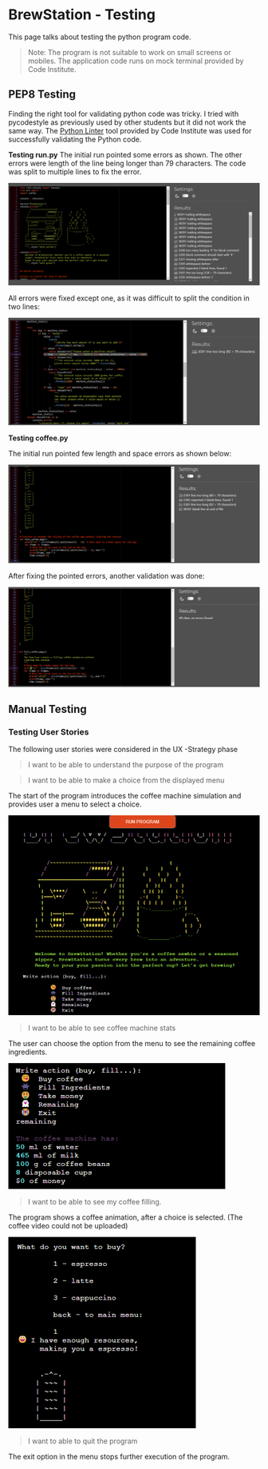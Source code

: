 # BrewStation - Testing
This page talks about testing the python program code.

> Note: The program is not suitable to work on small screens or mobiles. The application code runs on mock terminal provided by Code Institute.

## PEP8 Testing

Finding the right tool for validating python code was tricky. I tried with pycodestyle as previously used by other students but it did not work the same way. The [Python Linter](https://pep8ci.herokuapp.com/) tool provided by Code Institute was used for successfully validating the Python code.

__Testing run.py__
The initial run pointed some errors as shown. The other errors were length of the line being longer than 79 characters. The code was split to multiple lines to fix the error.

![python validation errors](/readme-content/pep8Errors.png)

All errors were fixed except one, as it was difficult to split the condition in two lines:

![successful python code validation](/readme-content/pep8noErrors.png)

__Testing coffee.py__

The initial run pointed few length and space errors as shown below:

![python code errors on coffee animation code](/readme-content/pep8errorCoffee.png)

After fixing the pointed errors, another validation was done:

![python code with no errors in coffee animation code](/readme-content/pep8noErrorCoffee.png)

## Manual Testing

### Testing User Stories

The following user stories were considered in the UX -Strategy phase

> I want to be able to understand the purpose of the program

> I want to be able to make a choice from the displayed menu

The start of the program introduces the coffee machine simulation and provides user a menu to select a choice.

![coffee ascii art welcoming user and displaying menu options to choose from](/readme-content/welcomeArtMenu.png)


> I want to be able to see coffee machine stats

The user can choose the option from the menu to see the remaining coffee ingredients.

![coffee ingredients remaining](/readme-content/statsMessage.png)

> I want to be able to see my coffee filling.

The program shows a coffee animation, after a choice is selected. (The coffee video could not be uploaded)

![coffee mug with foam and coffee message](/readme-content/coffeeMug.png)

> I want to able to quit the program

The exit option in the menu stops further execution of the program.




